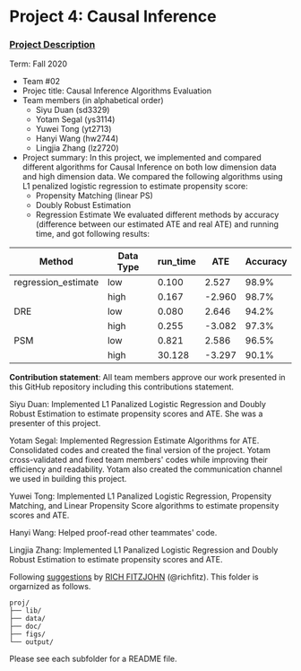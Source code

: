 # Project 4: Causal Inference

### [Project Description](doc/project4_desc.md)

Term: Fall 2020

+ Team #02
+ Projec title: Causal Inference Algorithms Evaluation 
+ Team members (in alphabetical order)
	+ Siyu Duan (sd3329)
	+ Yotam Segal (ys3114)
	+ Yuwei Tong (yt2713)
	+ Hanyi Wang (hw2744)
	+ Lingjia Zhang (lz2720) 
+ Project summary: In this project, we implemented and compared different algorithms for Causal Inference on both low dimension data and high dimension data. We compared the following algorithms using L1 penalized logistic regression to estimate propensity score:
	+ Propensity Matching (linear PS)
	+ Doubly Robust Estimation
	+ Regression Estimate
We evaluated different methods by accuracy (difference between our estimated ATE and real ATE) and running time, and got following results:

Method | Data Type | run_time | ATE | Accuracy   
--- | --- | --- | --- | ---  
regression_estimate | low | 0.100 | 2.527 | 98.9%    
             | high | 0.167 | -2.960 | 98.7%
DRE | low | 0.080 | 2.646 | 94.2%
    | high | 0.255 | -3.082 | 97.3%
PSM | low | 0.821 | 2.586 | 96.5%
    | high | 30.128 | -3.297 | 90.1%
     


	
**Contribution statement**: All team members approve our work presented in this GitHub repository including this contributions statement. 

Siyu Duan:  Implemented L1 Panalized Logistic Regression and Doubly Robust Estimation to estimate propensity scores and ATE. She was a presenter of this project. 

Yotam Segal: Implemented Regression Estimate Algorithms for ATE.  Consolidated codes and created the final version of the project. Yotam cross-validated and fixed team members' codes while improving their efficiency and readability. Yotam also created the communication channel we used in building this project. 

Yuwei Tong: Implemented L1 Panalized Logistic Regression, Propensity Matching, and Linear Propensity Score algorithms to estimate propensity scores and ATE. 

Hanyi Wang: Helped proof-read other teammates' code. 

Lingjia Zhang: Implemented L1 Panalized Logistic Regression and Doubly Robust Estimation to estimate propensity scores and ATE. 

Following [suggestions](http://nicercode.github.io/blog/2013-04-05-projects/) by [RICH FITZJOHN](http://nicercode.github.io/about/#Team) (@richfitz). This folder is orgarnized as follows.

```
proj/
├── lib/
├── data/
├── doc/
├── figs/
└── output/
```

Please see each subfolder for a README file.
